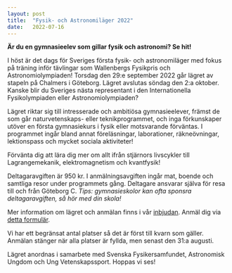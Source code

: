 ```yaml
---
layout: post
title:  "Fysik- och Astronomiläger 2022"
date:   2022-07-16
---
```

**Är du en gymnasieelev som gillar fysik och astronomi? Se hit!**

I höst är det dags för Sveriges första fysik- och astronomiläger med fokus på träning inför tävlingar som Wallenbergs Fysikpris och Astronomiolympiaden! Torsdag den 29:e september 2022 går lägret av stapeln på Chalmers i Göteborg. Lägret avslutas söndag den 2:a oktober. Kanske blir du Sveriges nästa representant i den Internationella Fysikolympiaden eller Astronomiolympiaden?

Lägret riktar sig till intresserade och ambitiösa gymnasieelever, främst de som går naturvetenskaps- eller teknikprogrammet, och inga förkunskaper utöver en första gymnasiekurs i fysik eller motsvarande förväntas. I programmet ingår bland annat föreläsningar, laborationer, räkneövningar, lektionspass och mycket sociala aktiviteter!

Förvänta dig att lära dig mer om allt ifrån stjärnors livscykler till Lagrangemekanik, elektromagnetism och kvantfysik!

Deltagaravgiften är 950 kr. I anmälningsavgiften ingår mat, boende och samtliga resor under programmets gång. Deltagare ansvarar själva för resa till och från Göteborg C.
_Tips: gymnasieskolor kan ofta sponsra deltagaravgiften, så hör med din skola!_

Mer information om lägret och anmälan finns i vår
[inbjudan](/assets/event_invites/20220716_inbjudan_fysik_astronomilager.pdf). Anmäl dig via [detta
formulär](https://forms.gle/BGQ3tNCrWgQC4fXMA).

Vi har ett begränsat antal platser så det är först till kvarn som gäller. Anmälan stänger när alla platser är fyllda, men senast den 31:a augusti.

Lägret anordnas i samarbete med Svenska Fysikersamfundet, Astronomisk Ungdom och Ung Vetenskapssport. Hoppas vi ses!
